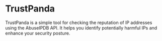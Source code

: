 # TrustPanda
TrustPanda is a simple tool for checking the reputation of IP addresses using the AbuseIPDB API. It helps you identify potentially harmful IPs and enhance your security posture.
